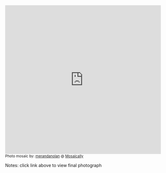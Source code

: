 <br /><iframe src="https://mosaically.com/embed/a6645730-ba5a-41c4-9354-3afb34bb163b" scrolling="no" width="100%" height="480" frameborder="0" allowfullscreen></iframe><!--REMOVING THE FOLLOWING CREDIT IS A VIOLATION OF YOUR TERMS OF USE--><br /><small>Photo mosaic by: <a href="https://mosaically.com/merandanolan">merandanolan</a> @ <a href="https://mosaically.com">Mosaically</a></small>

Notes: click link above to view final photograph 
